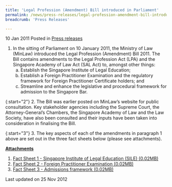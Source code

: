 ```yaml
---
title: 'Legal Profession (Amendment) Bill introduced in Parliament'
permalink: /news/press-releases/legal-profession-amendment-bill-introduced-in-parliament/
breadcrumb: 'Press Releases'

---
```




10 Jan 2011 Posted in [Press releases](/news/press-releases)

<ol>
<li> In the sitting of Parliament on 10 January 2011, the Ministry of Law (MinLaw) introduced the Legal Profession (Amendment) Bill 2011. The Bill contains amendments to the Legal Profession Act (LPA) and the Singapore Academy of Law Act (SAL Act) to, amongst other things:
<ol style="list-style-type: lower-alpha">
<li>Establish the Singapore Institute of Legal Education;</li>
<li> Establish a Foreign Practitioner Examination and the regulatory framework for Foreign Practitioner Certificate holders; and</li>
<li> Streamline and enhance the legislative and procedural framework for admission to the Singapore Bar.</li>
</ol>


</li>


</ol>

{:start="2"}
2. The Bill was earlier posted on MinLaw’s website for public consultation. Key stakeholder agencies including the Supreme Court, the Attorney-General’s Chambers, the Singapore Academy of Law and the Law Society, have also been consulted and their inputs have been taken into consideration in finalising the Bill.


{:start="3"}
3. The key aspects of each of the amendments in paragraph 1 above are set out in the three fact sheets below (please see attachments).


**<u>Attachments</u>**

1. [Fact Sheet 1 - Singapore Institute of Legal Education (SILE) (0.02MB)](/files/news/press-releases/2011/01/linkclicka379.pdf)
2. [Fact Sheet 2 - Foreign Practitioner Examination (0.02MB)](/files/news/press-releases/2011/01/linkclick6fc9.pdf)
3. [Fact Sheet 3 - Admissions framework (0.02MB)](/files/news/press-releases/2011/01/linkclick2d93.pdf)


<p class="right-side-updated">Last updated on 25 Nov 2012</p>




